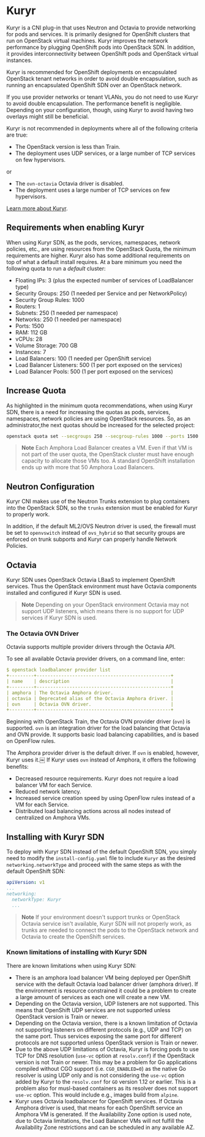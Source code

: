 # Kuryr

Kuryr is a CNI plug-in that uses Neutron and Octavia to provide networking for pods and services. It is primarily designed for OpenShift clusters that run on OpenStack virtual machines. Kuryr improves the network performance by plugging
OpenShift pods into OpenStack SDN. In addition, it provides interconnectivity between OpenShift pods and OpenStack virtual instances.

Kuryr is recommended for OpenShift deployments on encapsulated OpenStack tenant networks in order to avoid double encapsulation, such as running an encapsulated OpenShift SDN over an OpenStack network.

If you use provider networks or tenant VLANs, you do not need to use Kuryr to
avoid double encapsulation. The performance benefit is negligible. Depending on
your configuration, though, using Kuryr to avoid having two overlays might still
be beneficial.

Kuryr is not recommended in deployments where all of the following criteria are
true:

* The OpenStack version is less than Train.
* The deployment uses UDP services, or a large number of TCP services on few
  hypervisors.

or

* The `ovn-octavia` Octavia driver is disabled.
* The deployment uses a large number of TCP services on few hypervisors.

[Learn more about Kuryr](https://docs.openstack.org/kuryr-kubernetes/latest/).

## Requirements when enabling Kuryr

When using Kuryr SDN, as the pods, services, namespaces, network policies, etc., are using resources from the OpenStack Quota, the minimum requirements are higher. Kuryr also has some additional requirements on top of what a default install requires. At a bare minimum you need the following quota to run a *default* cluster:

* Floating IPs: 3 (plus the expected number of services of LoadBalancer type)
* Security Groups: 250 (1 needed per Service and per NetworkPolicy)
* Security Group Rules: 1000
* Routers: 1
* Subnets: 250 (1 needed per namespace)
* Networks: 250 (1 needed per namespace)
* Ports: 1500
* RAM: 112 GB
* vCPUs: 28
* Volume Storage: 700 GB
* Instances: 7
* Load Balancers: 100 (1 needed per OpenShift service)
* Load Balancer Listeners: 500 (1 per port exposed on the services)
* Load Balancer Pools: 500 (1 per port exposed on the services)

## Increase Quota

As highlighted in the minimum quota recommendations, when using Kuryr SDN, there is a need for increasing the quotas as pods, services, namespaces, network policies are using OpenStack resources. So, as an administrator,the next quotas should be increased for the selected project:

```sh
openstack quota set --secgroups 250 --secgroup-rules 1000 --ports 1500 --subnets 250 --networks 250 <project>
```

> **Note**
> Each Amphora Load Balancer creates a VM. Even if that VM is not part of the user quota, the OpenStack cluster must have enough capacity to allocate those VMs too. A standard OpenShift installation ends up with more that 50 Amphora Load Balancers.

## Neutron Configuration

Kuryr CNI makes use of the Neutron Trunks extension to plug containers into the OpenStack SDN, so the `trunks` extension must be enabled for Kuryr to properly work.

In addition, if the default ML2/OVS Neutron driver is used, the firewall must be set to `openvswitch` instead of `ovs_hybrid` so that security groups are enforced on trunk subports and Kuryr can properly handle Network Policies.

## Octavia

Kuryr SDN uses OpenStack Octavia LBaaS to implement OpenShift services. Thus the OpenStack environment must have Octavia components installed and configured if Kuryr SDN is used.

> **Note**
> Depending on your OpenStack environment Octavia may not support UDP listeners, which means there is no support for UDP services if Kuryr SDN is used.

### The Octavia OVN Driver

Octavia supports multiple provider drivers through the Octavia API.

To see all available Octavia provider drivers, on a command line, enter:

```yaml
$ openstack loadbalancer provider list
+---------+-------------------------------------------------+
| name    | description                                     |
+---------+-------------------------------------------------+
| amphora | The Octavia Amphora driver.                     |
| octavia | Deprecated alias of the Octavia Amphora driver. |
| ovn     | Octavia OVN driver.                             |
+---------+-------------------------------------------------+
```

Beginning with OpenStack Train, the Octavia OVN provider driver (`ovn`) is supported.
`ovn` is an integration driver for the load balancing that Octavia and OVN provide.
It supports basic load balancing capabilities, and is based on OpenFlow rules.

The Amphora provider driver is the default driver. If `ovn` is enabled,
however, Kuryr uses it.￼
If Kuryr uses `ovn` instead of Amphora, it offers the following benefits:

* Decreased resource requirements. Kuryr does not require a load balancer VM
for each Service.
* Reduced network latency.
* Increased service creation speed by using OpenFlow rules instead of a VM for
each Service.
* Distributed load balancing actions across all nodes instead of centralized on
Amphora VMs.

## Installing with Kuryr SDN

To deploy with Kuryr SDN instead of the default OpenShift SDN, you simply need to modify the `install-config.yaml` file to include `Kuryr` as the desired `networking.networkType` and proceed with the same steps as with the default OpenShift SDN:

```yaml
apiVersion: v1
...
networking:
  networkType: Kuryr
  ...
```

> **Note**
> If your environment doesn't support trunks or OpenStack Octavia service isn't available, Kuryr SDN will not properly work, as trunks are needed to connect the pods to the OpenStack network and Octavia to create the OpenShift services.

### Known limitations of installing with Kuryr SDN

There are known limitations when using Kuryr SDN:

* There is an amphora load balancer VM being deployed per OpenShift service with the default Octavia load balancer driver (amphora driver). If the environment is resource constrained it could be a problem to create a large amount of services as each one will create a new VM.
* Depending on the Octavia version, UDP listeners are not supported. This means that OpenShift UDP services are not supported unless OpenStack version is Train or newer.
* Depending on the Octavia version, there is a known limitation of Octavia not supporting listeners on different protocols (e.g., UDP and TCP) on the same port. Thus services exposing the same port for different protocols are not supported unless OpenStack version is Train or newer.
* Due to the above UDP limitations of Octavia, Kuryr is forcing pods to use TCP for DNS resolution (`use-vc` option at `resolv.conf`) if the OpenStack version is not Train or newer. This may be a problem for Go applications compiled without CGO support (i.e. `CGO_ENABLED=0`) as the native Go resolver is using UDP only and is not considering the `use-vc` option added by Kuryr to the `resolv.conf` for `GO` version 1.12 or earlier. This is a problem also for musl-based containers as its resolver does not support `use-vc` option. This would include e.g., images build from `alpine`.
* Kuryr uses Octavia loadbalancer for OpenShift services. If Octavia Amphora driver is used, that means for each OpenShift service an Amphora VM is generated. If the Availability Zone option is used note, due to Octavia limitations, the Load Balancer VMs will not fulfill the Availability Zone restrictions and can be scheduled in any available AZ.

